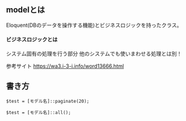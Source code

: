 ## modelとは
Eloquent(DBのデータを操作する機能)とビジネスロジックを持ったクラス。

#### ビジネスロジックとは
システム固有の処理を行う部分
他のシステムでも使いまわせる処理とは別！

参考サイト
https://wa3.i-3-i.info/word13666.html

## 書き方

```
$test = [モデル名]::paginate(20);

$test = [モデル名]::all();
```
